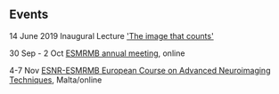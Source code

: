 ## Events

14 June 2019 Inaugural Lecture ['The image that counts'](https://www.youtube.com/watch?v=NuPW2FBd6p0&t=19s)

30 Sep - 2 Oct  [ESMRMB annual meeting](https://https://www.esmrmb.org/congress/congress2020/), online

4-7 Nov [ESNR-ESMRMB European Course on Advanced Neuroimaging Techniques](https://www.esmrmb.org/school-of-mri/), Malta/online
